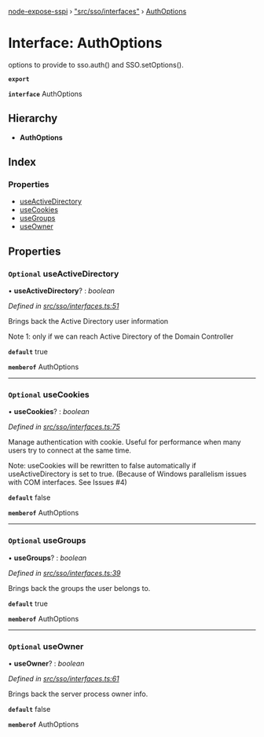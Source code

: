 [node-expose-sspi](../README.md) › ["src/sso/interfaces"](../modules/_src_sso_interfaces_.md) › [AuthOptions](_src_sso_interfaces_.authoptions.md)

# Interface: AuthOptions

options to provide to sso.auth() and SSO.setOptions().

**`export`** 

**`interface`** AuthOptions

## Hierarchy

* **AuthOptions**

## Index

### Properties

* [useActiveDirectory](_src_sso_interfaces_.authoptions.md#optional-useactivedirectory)
* [useCookies](_src_sso_interfaces_.authoptions.md#optional-usecookies)
* [useGroups](_src_sso_interfaces_.authoptions.md#optional-usegroups)
* [useOwner](_src_sso_interfaces_.authoptions.md#optional-useowner)

## Properties

### `Optional` useActiveDirectory

• **useActiveDirectory**? : *boolean*

*Defined in [src/sso/interfaces.ts:51](https://github.com/jlguenego/node-expose-sspi/blob/d63ba44/src/sso/interfaces.ts#L51)*

Brings back the Active Directory user information

Note 1: only if we can reach Active Directory of the Domain Controller

**`default`** true

**`memberof`** AuthOptions

___

### `Optional` useCookies

• **useCookies**? : *boolean*

*Defined in [src/sso/interfaces.ts:75](https://github.com/jlguenego/node-expose-sspi/blob/d63ba44/src/sso/interfaces.ts#L75)*

Manage authentication with cookie.
Useful for performance when many users try to connect at the same time.

Note: useCookies will be rewritten to false automatically if useActiveDirectory is set to true.
(Because of Windows parallelism issues with COM interfaces. See Issues #4)

**`default`** false

**`memberof`** AuthOptions

___

### `Optional` useGroups

• **useGroups**? : *boolean*

*Defined in [src/sso/interfaces.ts:39](https://github.com/jlguenego/node-expose-sspi/blob/d63ba44/src/sso/interfaces.ts#L39)*

Brings back the groups the user belongs to.

**`default`** true

**`memberof`** AuthOptions

___

### `Optional` useOwner

• **useOwner**? : *boolean*

*Defined in [src/sso/interfaces.ts:61](https://github.com/jlguenego/node-expose-sspi/blob/d63ba44/src/sso/interfaces.ts#L61)*

Brings back the server process owner info.

**`default`** false

**`memberof`** AuthOptions
